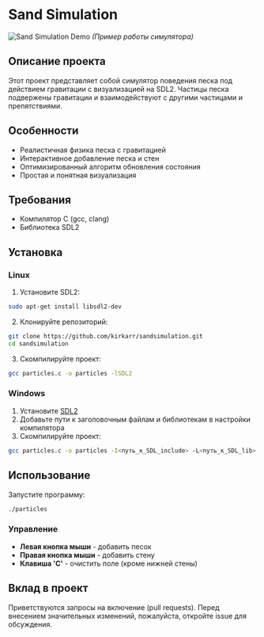 # Sand Simulation

![Sand Simulation Demo](demo.gif)
*(Пример работы симулятора)*

## Описание проекта

Этот проект представляет собой симулятор поведения песка под действием гравитации с визуализацией на SDL2. Частицы песка подвержены гравитации и взаимодействуют с другими частицами и препятствиями.

## Особенности

- Реалистичная физика песка с гравитацией
- Интерактивное добавление песка и стен
- Оптимизированный алгоритм обновления состояния
- Простая и понятная визуализация

## Требования

- Компилятор C (gcc, clang)
- Библиотека SDL2

## Установка

### Linux

1. Установите SDL2:
```bash
sudo apt-get install libsdl2-dev
```

2. Клонируйте репозиторий:
```bash
git clone https://github.com/kirkarr/sandsimulation.git
cd sandsimulation
```

3. Скомпилируйте проект:
```bash
gcc particles.c -o particles -lSDL2
```

### Windows

1. Установите [SDL2](https://github.com/libsdl-org/SDL/releases)
2. Добавьте пути к заголовочным файлам и библиотекам в настройки компилятора
3. Скомпилируйте проект:
```bash
gcc particles.c -o particles -I<путь_к_SDL_include> -L<путь_к_SDL_lib> -lSDL2
```

## Использование

Запустите программу:
```bash
./particles
```

### Управление

- **Левая кнопка мыши** - добавить песок
- **Правая кнопка мыши** - добавить стену
- **Клавиша 'C'** - очистить поле (кроме нижней стены)

## Вклад в проект

Приветствуются запросы на включение (pull requests). Перед внесением значительных изменений, пожалуйста, откройте issue для обсуждения.
